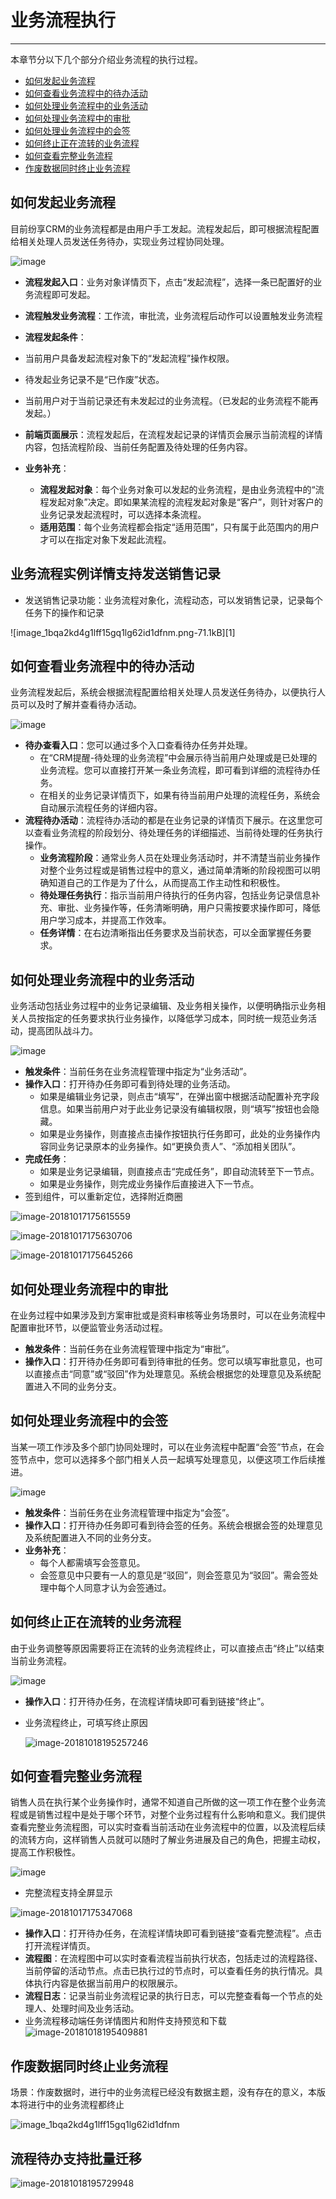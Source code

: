 
# 业务流程执行

---

本章节分以下几个部分介绍业务流程的执行过程。
- [如何发起业务流程](7-4-2-2业务流程执行.md#如何发起业务流程)
- [如何查看业务流程中的待办活动](7-4-2-2业务流程执行.md#如何查看业务流程中的待办活动)
- [如何处理业务流程中的业务活动](7-4-2-2业务流程执行.md#如何处理业务流程中的业务活动)
- [如何处理业务流程中的审批](7-4-2-2业务流程执行.md#如何处理业务流程中的审批)
- [如何处理业务流程中的会签](7-4-2-2业务流程执行.md#如何处理业务流程中的会签)
- [如何终止正在流转的业务流程](7-4-2-2业务流程执行.md#如何终止正在流转的业务流程)
- [如何查看完整业务流程](7-4-2-2业务流程执行.md#如何查看完整业务流程)
- [作废数据同时终止业务流程](7-4-2-2业务流程执行.md#作废数据同时终止业务流程)

##  如何发起业务流程
目前纷享CRM的业务流程都是由用户手工发起。流程发起后，即可根据流程配置给相关处理人员发送任务待办，实现业务过程协同处理。

![image](./images/image_1bhk97mrtkr5167po3hbve141a1g.png)
 - **流程发起入口**：业务对象详情页下，点击“发起流程”，选择一条已配置好的业务流程即可发起。
 - **流程触发业务流程**：工作流，审批流，业务流程后动作可以设置触发业务流程

 - **流程发起条件**：
  - 当前用户具备发起流程对象下的“发起流程”操作权限。
  - 待发起业务记录不是“已作废”状态。
  - 当前用户对于当前记录还有未发起过的业务流程。（已发起的业务流程不能再发起。）

 - **前端页面展示**：流程发起后，在流程发起记录的详情页会展示当前流程的详情内容，包括流程阶段、当前任务配置及待处理的任务内容。
 - **业务补充**：
    - **流程发起对象**：每个业务对象可以发起的业务流程，是由业务流程中的“流程发起对象”决定。即如果某流程的流程发起对象是“客户”，则针对客户的业务记录发起流程时，可以选择本条流程。
    - **适用范围**：每个业务流程都会指定“适用范围”，只有属于此范围内的用户才可以在指定对象下发起此流程。

##  业务流程实例详情支持发送销售记录
- 发送销售记录功能：业务流程对象化，流程动态，可以发销售记录，记录每个任务下的操作和记录

![image_1bqa2kd4g1lff15gq1lg62id1dfnm.png-71.1kB][1]

##  如何查看业务流程中的待办活动
业务流程发起后，系统会根据流程配置给相关处理人员发送任务待办，以便执行人员可以及时了解并查看待办活动。

![image](./images/image_1bhk9a5gdut912a5bm617iaat21t.png)
-  **待办查看入口**：您可以通过多个入口查看待办任务并处理。
    - 在“CRM提醒-待处理的业务流程”中会展示待当前用户处理或是已处理的业务流程。您可以直接打开某一条业务流程，即可看到详细的流程待办任务。
    - 在相关的业务记录详情页下，如果有待当前用户处理的流程任务，系统会自动展示流程任务的详细内容。
-  **流程待办活动**：流程待办活动的都是在业务记录的详情页下展示。在这里您可以查看业务流程的阶段划分、待处理任务的详细描述、当前待处理的任务执行操作。
    - **业务流程阶段**：通常业务人员在处理业务活动时，并不清楚当前业务操作对整个业务过程或是销售过程中的意义，通过简单清晰的阶段视图可以明确知道自己的工作是为了什么，从而提高工作主动性和积极性。
    - **待处理任务执行**：指示当前用户待执行的任务内容，包括业务记录信息补充、审批、业务操作等，任务清晰明确，用户只需按要求操作即可，降低用户学习成本，并提高工作效率。
    - **任务详情**：在右边清晰指出任务要求及当前状态，可以全面掌握任务要求。



##  如何处理业务流程中的业务活动
业务活动包括业务过程中的业务记录编辑、及业务相关操作，以便明确指示业务相关人员按指定的任务要求执行业务操作，以降低学习成本，同时统一规范业务活动，提高团队战斗力。

![image](./images/image_1bhk8vioegm21hggevd1vucdfq13.png)
- **触发条件**：当前任务在业务流程管理中指定为“业务活动”。
- **操作入口**：打开待办任务即可看到待处理的业务活动。
    - 如果是编辑业务记录，则点击“填写”，在弹出窗中根据活动配置补充字段信息。如果当前用户对于此业务记录没有编辑权限，则“填写”按钮也会隐藏。
    - 如果是业务操作，则直接点击操作按钮执行任务即可，此处的业务操作内容同业务记录原本的业务操作。如“更换负责人”、“添加相关团队”。
- **完成任务**：
    - 如果是业务记录编辑，则直接点击“完成任务”，即自动流转至下一节点。
    - 如果是业务操作，则完成业务操作后直接进入下一节点。
- 签到组件，可以重新定位，选择附近商圈

![image-20181017175615559](./images/image-20181017175615559.png)

![image-20181017175630706](./images/image-20181017175630706.png)

![image-20181017175645266](./images/image-20181017175645266.png)




##  如何处理业务流程中的审批
在业务过程中如果涉及到方案审批或是资料审核等业务场景时，可以在业务流程中配置审批环节，以便监管业务活动过程。
- **触发条件**：当前任务在业务流程管理中指定为“审批”。
- **操作入口**：打开待办任务即可看到待审批的任务。您可以填写审批意见，也可以直接点击“同意”或“驳回”作为处理意见。系统会根据您的处理意见及系统配置进入不同的业务分支。

##  如何处理业务流程中的会签
当某一项工作涉及多个部门协同处理时，可以在业务流程中配置“会签”节点，在会签节点中，您可以选择多个部门相关人员一起填写处理意见，以便这项工作后续推进。

![image](./images/image_1bhk9ci1e15pr1val1btp1ad81pkq2a.png)
- **触发条件**：当前任务在业务流程管理中指定为“会签”。
- **操作入口**：打开待办任务即可看到待会签的任务。系统会根据会签的处理意见及系统配置进入不同的业务分支。
- **业务补充**：
    - 每个人都需填写会签意见。
    - 会签意见中只要有一人的意见是“驳回”，则会签意见为“驳回”。需会签处理中每个人同意才认为会签通过。

##  如何终止正在流转的业务流程
由于业务调整等原因需要将正在流转的业务流程终止，可以直接点击“终止”以结束当前业务流程。


![image](./images/image_1bhk8rjsi4c0nje1elp2vnp8qm.png)

- **操作入口**：打开待办任务，在流程详情块即可看到链接“终止”。

- 业务流程终止，可填写终止原因

  ![image-20181018195257246](./images/image-20181018195257246.png)



##  如何查看完整业务流程
销售人员在执行某个业务操作时，通常不知道自己所做的这一项工作在整个业务流程或是销售过程中是处于哪个环节，对整个业务过程有什么影响和意义。我们提供查看完整业务流程图，可以实时查看当前活动在业务流程中的位置，以及流程后续的流转方向，这样销售人员就可以随时了解业务进展及自己的角色，把握主动权，提高工作积极性。

 ![image](./images/image_1bhk8jqm98o3eu4ojj95ei739.png)

- 完整流程支持全屏显示

![image-20181017175347068](/./images/image-20181017175347068.png)



- **操作入口**：打开待办任务，在流程详情块即可看到链接“查看完整流程”。点击打开流程详情页。
- **流程图**：在流程图中可以实时查看流程当前执行状态，包括走过的流程路径、当前停留的活动节点。点击已执行过的节点时，可以查看任务的执行情况。具体执行内容是依据当前用户的权限展示。
- **流程日志**：记录当前业务流程记录的执行日志，可以完整查看每一个节点的处理人、处理时间及业务活动。
- 业务流程移动端任务详情图片和附件支持预览和下载
  ![image-20181018195409881](./images/image-20181018195409881.png)



##  作废数据同时终止业务流程
场景：作废数据时，进行中的业务流程已经没有数据主题，没有存在的意义，本版本将进行中的业务流程都终止

![image_1bqa2kd4g1lff15gq1lg62id1dfnm](.\images\image_1bqa2kd4g1lff15gq1lg62id1dfnm.png)

## 流程待办支持批量迁移

![image-20181018195729948](./images/image-20181018195729948.png)


